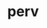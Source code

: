 ---
category: 4-letters
denotation: null
name: perv
reference_link: https://www.etymonline.com/word/perv
root_language: null
root_name: null
title: perv
type: free
word_sums:
- respelling: perv
  sum: 'Perv + '
---